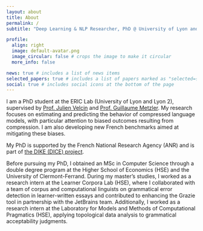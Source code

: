 ```yaml
---
layout: about
title: About
permalink: /
subtitle: "Deep Learning & NLP Researcher, PhD @ University of Lyon and Lyon 2, ERIC Laboratory"

profile:
  align: right
  image: default-avatar.png
  image_circular: false # crops the image to make it circular
  more_info: false

news: true # includes a list of news items
selected_papers: true # includes a list of papers marked as "selected={true}"
social: true # includes social icons at the bottom of the page
---
```


I am a PhD student at the ERIC Lab (University of Lyon and Lyon 2), supervised by [Prof. Julien Velcin](https://velcin.github.io) and [Prof. Guillaume Metzler](https://guillaumemetzler.github.io). My research focuses on estimating and predicting the behavior of compressed language models, with particular attention to biased outcomes resulting from compression.
I am also developing new French benchmarks aimed at mitigating these biases. 

My PhD is supported by the French National Research Agency (ANR) and is part of [the DIKE (DICE) project]( https://www.anr-dike.fr).

Before pursuing my PhD, I obtained an MSc in Computer Science through a double degree program at the Higher School of Economics (HSE) and the University of Clermont-Ferrand. 
During my master’s studies, I worked as a research intern at the Learner Corpora Lab (HSE), where I collaborated with a team of corpus and computational linguists on grammatical error detection in learner-written essays and contributed to enhancing the Grazie tool in partnership with the JetBrains team. 
Additionally, I worked as a research intern at the Laboratory for Models and Methods of Computational Pragmatics (HSE), applying topological data analysis to grammatical acceptability judgments.